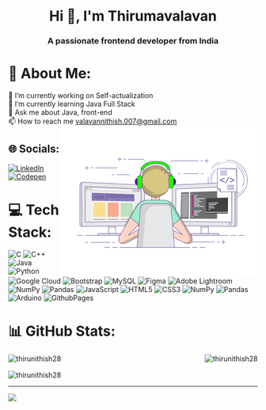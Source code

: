 <h1 align="center">Hi 👋, I'm Thirumavalavan</h1>
<h3 align="center">A passionate frontend developer from India</h3>


# 💫 About Me:
🔭 I’m currently working on Self-actualization<br>🌱 I’m currently learning Java Full Stack<br>💬 Ask me about Java, front-end<br>📫 How to reach me valavannithish.007@gmail.com
<img align="right" alt="Coding" width="400" src="https://raw.githubusercontent.com/devSouvik/devSouvik/master/gif3.gif"> 

## 🌐 Socials:
[![LinkedIn](https://img.shields.io/badge/LinkedIn-%230077B5.svg?logo=linkedin&logoColor=white)](https://linkedin.com/in/thirumavalavan-p-196872248) [![Codepen](https://img.shields.io/badge/Codepen-000000?style=for-the-badge&logo=codepen&logoColor=white)](https://codepen.io/thirunithish28) 

# 💻 Tech Stack:
![C](https://img.shields.io/badge/c-%2300599C.svg?style=for-the-badge&logo=c&logoColor=white) ![C++](https://img.shields.io/badge/c++-%2300599C.svg?style=for-the-badge&logo=c%2B%2B&logoColor=white) ![Java](https://img.shields.io/badge/java-%23ED8B00.svg?style=for-the-badge&logo=openjdk&logoColor=white) ![Python](https://img.shields.io/badge/python-3670A0?style=for-the-badge&logo=python&logoColor=ffdd54) ![Google Cloud](https://img.shields.io/badge/GoogleCloud-%234285F4.svg?style=for-the-badge&logo=google-cloud&logoColor=white) ![Bootstrap](https://img.shields.io/badge/bootstrap-%238511FA.svg?style=for-the-badge&logo=bootstrap&logoColor=white) ![MySQL](https://img.shields.io/badge/mysql-%2300000f.svg?style=for-the-badge&logo=mysql&logoColor=white) ![Figma](https://img.shields.io/badge/figma-%23F24E1E.svg?style=for-the-badge&logo=figma&logoColor=white) ![Adobe Lightroom](https://img.shields.io/badge/Adobe%20Lightroom-31A8FF.svg?style=for-the-badge&logo=Adobe%20Lightroom&logoColor=white) ![NumPy](https://img.shields.io/badge/numpy-%23013243.svg?style=for-the-badge&logo=numpy&logoColor=white) ![Pandas](https://img.shields.io/badge/pandas-%23150458.svg?style=for-the-badge&logo=pandas&logoColor=white) ![JavaScript](https://img.shields.io/badge/javascript-%23323330.svg?style=for-the-badge&logo=javascript&logoColor=%23F7DF1E) ![HTML5](https://img.shields.io/badge/html5-%23E34F26.svg?style=for-the-badge&logo=html5&logoColor=white) ![CSS3](https://img.shields.io/badge/css3-%231572B6.svg?style=for-the-badge&logo=css3&logoColor=white) ![NumPy](https://img.shields.io/badge/numpy-%23013243.svg?style=for-the-badge&logo=numpy&logoColor=white) ![Pandas](https://img.shields.io/badge/pandas-%23150458.svg?style=for-the-badge&logo=pandas&logoColor=white) ![Arduino](https://img.shields.io/badge/-Arduino-00979D?style=for-the-badge&logo=Arduino&logoColor=white) ![GithubPages](https://img.shields.io/badge/github%20pages-121013?style=for-the-badge&logo=github&logoColor=white)
# 📊 GitHub Stats:

<p><img align="left" src="https://github-readme-stats.vercel.app/api?username=ThiruNithish28&theme=dark&hide_border=false&include_all_commits=false&count_private=false" alt="thirunithish28" /></p>

<p>&nbsp;<img align="right" src="https://github-readme-streak-stats.herokuapp.com/?user=ThiruNithish28&theme=dark&hide_border=false" alt="thirunithish28" /></p>

<p><img align="center" src="https://github-readme-stats.vercel.app/api/top-langs/?username=ThiruNithish28&theme=dark&hide_border=false&include_all_commits=false&count_private=false&layout=compact" alt="thirunithish28" /></p>

---
[![](https://visitcount.itsvg.in/api?id=ThiruNithish28&icon=0&color=0)](https://visitcount.itsvg.in)

<!-- Proudly created with GPRM ( https://gprm.itsvg.in ) -->
<!--
![](https://github-readme-stats.vercel.app/api?username=ThiruNithish28&theme=dark&hide_border=false&include_all_commits=false&count_private=false) 
![](https://github-readme-streak-stats.herokuapp.com/?user=ThiruNithish28&theme=dark&hide_border=false)<br/>
![](https://github-readme-stats.vercel.app/api/top-langs/?username=ThiruNithish28&theme=dark&hide_border=false&include_all_commits=false&count_private=false&layout=compact)
-->
